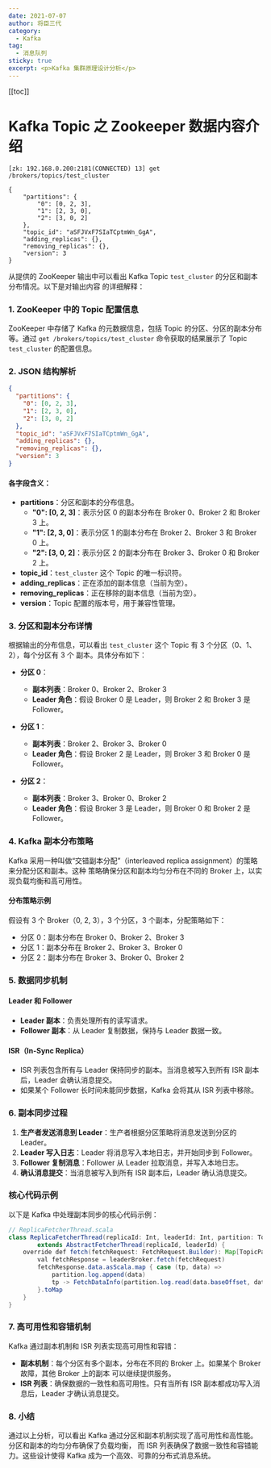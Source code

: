 ```yaml
---
date: 2021-07-07
author: 将臣三代
category:
  - Kafka
tag:
  - 消息队列
sticky: true
excerpt: <p>Kafka 集群原理设计分析</p>
---
```

[[toc]]
#  Kafka Topic 之 Zookeeper 数据内容介绍
```shell
[zk: 192.168.0.200:2181(CONNECTED) 13] get /brokers/topics/test_cluster

{
	"partitions": {
		"0": [0, 2, 3],
		"1": [2, 3, 0],
		"2": [3, 0, 2]
	},
	"topic_id": "aSFJVxF7SIaTCptmWn_GgA",
	"adding_replicas": {},
	"removing_replicas": {},
	"version": 3
}
```
从提供的 ZooKeeper 输出中可以看出 Kafka Topic `test_cluster` 的分区和副本分布情况。以下是对输出内容
的详细解释：

### 1. ZooKeeper 中的 Topic 配置信息

ZooKeeper 中存储了 Kafka 的元数据信息，包括 Topic 的分区、分区的副本分布等。通过 
`get /brokers/topics/test_cluster` 命令获取的结果展示了 Topic `test_cluster` 的配置信息。

### 2. JSON 结构解析

```json
{
  "partitions": {
    "0": [0, 2, 3],
    "1": [2, 3, 0],
    "2": [3, 0, 2]
  },
  "topic_id": "aSFJVxF7SIaTCptmWn_GgA",
  "adding_replicas": {},
  "removing_replicas": {},
  "version": 3
}
```

#### 各字段含义：

- **partitions**：分区和副本的分布信息。
  - **"0": [0, 2, 3]**：表示分区 0 的副本分布在 Broker 0、Broker 2 和 Broker 3 上。
  - **"1": [2, 3, 0]**：表示分区 1 的副本分布在 Broker 2、Broker 3 和 Broker 0 上。
  - **"2": [3, 0, 2]**：表示分区 2 的副本分布在 Broker 3、Broker 0 和 Broker 2 上。
- **topic_id**：`test_cluster` 这个 Topic 的唯一标识符。
- **adding_replicas**：正在添加的副本信息（当前为空）。
- **removing_replicas**：正在移除的副本信息（当前为空）。
- **version**：Topic 配置的版本号，用于兼容性管理。

### 3. 分区和副本分布详情

根据输出的分布信息，可以看出 `test_cluster` 这个 Topic 有 3 个分区（0、1、2），每个分区有 3 个
副本。具体分布如下：

- **分区 0**：
  - **副本列表**：Broker 0、Broker 2、Broker 3
  - **Leader 角色**：假设 Broker 0 是 Leader，则 Broker 2 和 Broker 3 是 Follower。
  
- **分区 1**：
  - **副本列表**：Broker 2、Broker 3、Broker 0
  - **Leader 角色**：假设 Broker 2 是 Leader，则 Broker 3 和 Broker 0 是 Follower。
  
- **分区 2**：
  - **副本列表**：Broker 3、Broker 0、Broker 2
  - **Leader 角色**：假设 Broker 3 是 Leader，则 Broker 0 和 Broker 2 是 Follower。

### 4. Kafka 副本分布策略

Kafka 采用一种叫做“交错副本分配”（interleaved replica assignment）的策略来分配分区和副本。这种
策略确保分区和副本均匀分布在不同的 Broker 上，以实现负载均衡和高可用性。

#### 分布策略示例

假设有 3 个 Broker（0, 2, 3），3 个分区，3 个副本，分配策略如下：

- 分区 0：副本分布在 Broker 0、Broker 2、Broker 3
- 分区 1：副本分布在 Broker 2、Broker 3、Broker 0
- 分区 2：副本分布在 Broker 3、Broker 0、Broker 2

### 5. 数据同步机制

#### Leader 和 Follower

- **Leader 副本**：负责处理所有的读写请求。
- **Follower 副本**：从 Leader 复制数据，保持与 Leader 数据一致。

#### ISR（In-Sync Replica）

- ISR 列表包含所有与 Leader 保持同步的副本。当消息被写入到所有 ISR 副本后，Leader 会确认消息提交。
- 如果某个 Follower 长时间未能同步数据，Kafka 会将其从 ISR 列表中移除。

### 6. 副本同步过程

1. **生产者发送消息到 Leader**：生产者根据分区策略将消息发送到分区的 Leader。
2. **Leader 写入日志**：Leader 将消息写入本地日志，并开始同步到 Follower。
3. **Follower 复制消息**：Follower 从 Leader 拉取消息，并写入本地日志。
4. **确认消息提交**：当消息被写入到所有 ISR 副本后，Leader 确认消息提交。

### 核心代码示例

以下是 Kafka 中处理副本同步的核心代码示例：

```java
// ReplicaFetcherThread.scala
class ReplicaFetcherThread(replicaId: Int, leaderId: Int, partition: TopicPartition) 
        extends AbstractFetcherThread(replicaId, leaderId) {
    override def fetch(fetchRequest: FetchRequest.Builder): Map[TopicPartition, FetchDataInfo] = {
        val fetchResponse = leaderBroker.fetch(fetchRequest)
        fetchResponse.data.asScala.map { case (tp, data) =>
            partition.log.append(data)
            tp -> FetchDataInfo(partition.log.read(data.baseOffset, data.records.sizeInBytes))
        }.toMap
    }
}
```

### 7. 高可用性和容错机制

Kafka 通过副本机制和 ISR 列表实现高可用性和容错：

- **副本机制**：每个分区有多个副本，分布在不同的 Broker 上。如果某个 Broker 故障，其他 Broker 上的副本
可以继续提供服务。
- **ISR 列表**：确保数据的一致性和高可用性。只有当所有 ISR 副本都成功写入消息后，Leader 才确认消息提交。

### 8. 小结

通过以上分析，可以看出 Kafka 通过分区和副本机制实现了高可用性和高性能。分区和副本的均匀分布确保了负载均衡，
而 ISR 列表确保了数据一致性和容错能力。这些设计使得 Kafka 成为一个高效、可靠的分布式消息系统。